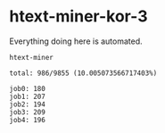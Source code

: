 # htext-miner-kor-3

Everything doing here is automated.

```
htext-miner

total: 986/9855 (10.005073566717403%)

job0: 180
job1: 207
job2: 194
job3: 209
job4: 196
```